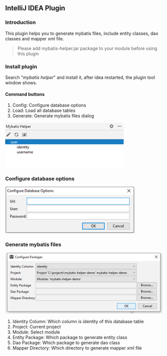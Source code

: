 ##  IntelliJ IDEA Plugin

### Introduction

This plugin helps you to generate mybatis files, include entity classes, dao classes and mapper xml file.

> Please add mybatis-helper.jar package to your module before using this plugin

### Install plugin

Search "*mybatis helper*" and install it, after idea restarted, the plugin tool window shows.

#### Command buttons

1. Config: Configure database options
2. Load: Load all database tables
3. Generate: Generate mybatis files dialog

![toolwindow](toolwindow.png)

### Configure database options

![configure-database-options](configure-database-options.png)

### Generate mybatis files

![configure-packages](configure-packages.png)

1. Identity Column: Which column is identity of this database table
2. Project: Current project
3. Module: Select module
4. Entity Package: Which package to generate entity class
5. Dao Package: Which package to generate dao class
6. Mapper Directory: Which directory to generate mapper xml file
